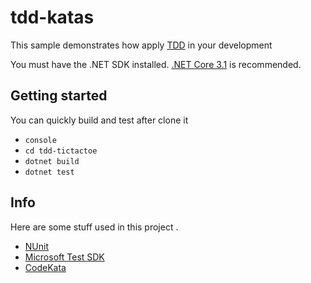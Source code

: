 # tdd-katas

This sample demonstrates how apply [TDD](https://pt.wikipedia.org/wiki/Test-driven_development) in your development

You must have the .NET SDK installed. [.NET Core 3.1](https://dotnet.microsoft.com/download/dotnet/3.1) is recommended.

## Getting started

You can quickly build and test after clone it

- `console`
- `cd tdd-tictactoe`
- `dotnet build`
- `dotnet test`

## Info

Here are some stuff used in this project .

- [NUnit](https://nunit.org/)
- [Microsoft Test SDK](https://www.nuget.org/packages/Microsoft.NET.Test.SDK)
- [CodeKata](http://codekata.com/)
